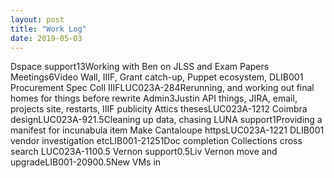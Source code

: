 ```yaml
---
layout: post
title: "Work Log"
date: 2019-05-03
---
```

<tr><td>Dspace support</td><td></td><td>13</td><td>Working with Ben on JLSS and Exam Papers</td></tr>
<tr><td>Meetings</td><td></td><td>6</td><td>Video Wall, IIIF, Grant catch-up, Puppet ecosystem, DLIB001 Procurement</td></tr>
<tr><td>Spec Coll IIIF</td><td>LUC023A-28</td><td>4</td><td>Rerunning, and working out final homes for things before rewrite</td></tr>
<tr><td>Admin</td><td></td><td>3</td><td>Justin API things, JIRA, email, projects site, restarts, IIIF publicity</td></tr>
<tr><td>Attics theses</td><td>LUC023A-121</td><td>2</td><td></td></tr>
<tr><td>Coimbra design</td><td>LUC023A-92</td><td>1.5</td><td>Cleaning up data, chasing</td></tr>
<tr><td>LUNA support</td><td></td><td>1</td><td>Providing a manifest for incunabula item</td></tr>
<tr><td>Make Cantaloupe https</td><td>LUC023A-122</td><td>1</td><td></td></tr>
<tr><td>DLIB001 vendor investigation etc</td><td>LIB001-2125</td><td>1</td><td>Doc completion</td></tr>
<tr><td>Collections cross search </td><td>LUC023A-110</td><td>0.5</td><td></td></tr>
<tr><td>Vernon support</td><td></td><td>0.5</td><td>Liv</td></tr>
<tr><td>Vernon move and upgrade</td><td>LIB001-2090</td><td>0.5</td><td>New VMs in</td></tr>
